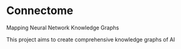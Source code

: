 # Connectome
Mapping Neural Network Knowledge Graphs

This project aims to create comprehensive knowledge graphs of AI

